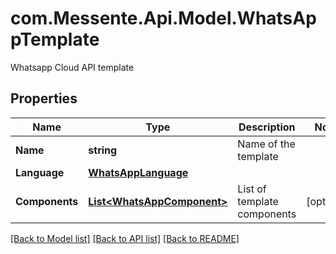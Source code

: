 # com.Messente.Api.Model.WhatsAppTemplate
Whatsapp Cloud API template

## Properties

Name | Type | Description | Notes
------------ | ------------- | ------------- | -------------
**Name** | **string** | Name of the template | 
**Language** | [**WhatsAppLanguage**](WhatsAppLanguage.md) |  | 
**Components** | [**List&lt;WhatsAppComponent&gt;**](WhatsAppComponent.md) | List of template components | [optional] 

[[Back to Model list]](../README.md#documentation-for-models) [[Back to API list]](../README.md#documentation-for-api-endpoints) [[Back to README]](../README.md)


